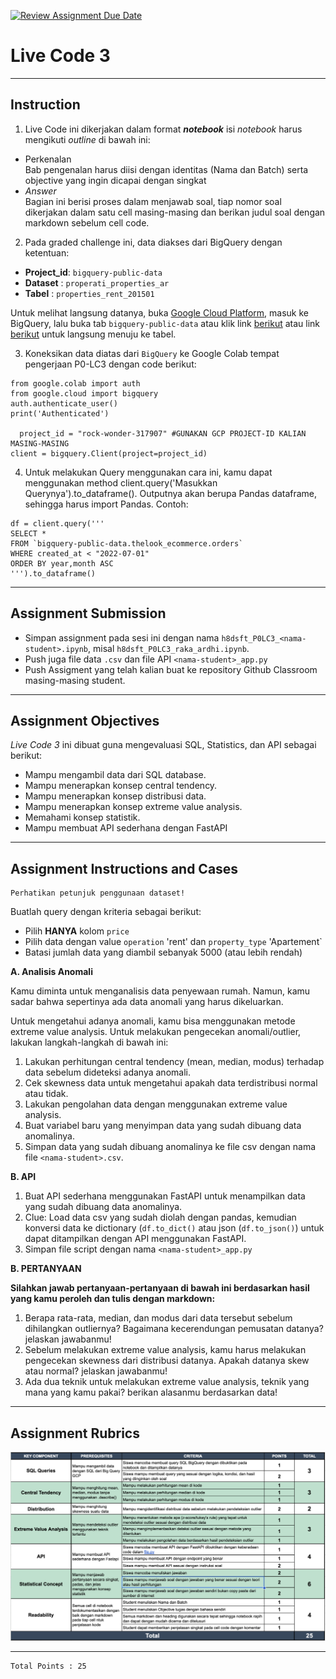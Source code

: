 [![Review Assignment Due Date](https://classroom.github.com/assets/deadline-readme-button-24ddc0f5d75046c5622901739e7c5dd533143b0c8e959d652212380cedb1ea36.svg)](https://classroom.github.com/a/E4YbKSwo)
# **Live Code 3**
---
## **Instruction**

1. Live Code ini dikerjakan dalam format ***notebook*** isi *notebook* harus mengikuti *outline* di bawah ini:
  * Perkenalan\
   Bab pengenalan harus diisi dengan identitas (Nama dan Batch) serta objective yang ingin dicapai dengan singkat 
  * *Answer*\
   Bagian ini berisi proses dalam menjawab soal, tiap nomor soal dikerjakan dalam satu cell masing-masing dan berikan judul soal dengan markdown sebelum cell code.

2. Pada graded challenge ini, data diakses dari BigQuery dengan ketentuan:

  - **Project_id**: `bigquery-public-data`
  - **Dataset**   : `properati_properties_ar`
  - **Tabel**     : `properties_rent_201501`

  Untuk melihat langsung datanya, buka [Google Cloud Platform](https://console.cloud.google.com/), masuk ke BigQuery, lalu buka tab `bigquery-public-data` atau klik link [berikut](https://console.cloud.google.com/bigquery?p=bigquery-public-data&d=samples&page=dataset&_ga=2.245085957.1471931019.1642739417-486643658.1638156099) atau link [berikut](https://console.cloud.google.com/bigquery?p=bigquery-public-data&d=iowa_liquor_sales&t=sales&page=table) untuk langsung menuju ke tabel.

  

3. Koneksikan data diatas dari `BigQuery` ke Google Colab tempat pengerjaan P0-LC3 dengan code berikut:

```
from google.colab import auth
from google.cloud import bigquery
auth.authenticate_user()
print('Authenticated')

  project_id = "rock-wonder-317907" #GUNAKAN GCP PROJECT-ID KALIAN MASING-MASING
client = bigquery.Client(project=project_id)
```

4. Untuk melakukan Query menggunakan cara ini, kamu dapat menggunakan method client.query('Masukkan Querynya').to_dataframe(). Outputnya akan berupa Pandas dataframe, sehingga harus import Pandas. Contoh:

```
df = client.query('''
SELECT *
FROM `bigquery-public-data.thelook_ecommerce.orders`
WHERE created_at < "2022-07-01"
ORDER BY year,month ASC
''').to_dataframe()
```
---
## **Assignment Submission**

- Simpan assignment pada sesi ini dengan nama `h8dsft_P0LC3_<nama-student>.ipynb`, misal `h8dsft_P0LC3_raka_ardhi.ipynb`.
- Push juga file data `.csv` dan file API `<nama-student>_app.py`
- Push Assigment yang telah kalian buat ke repository Github Classroom masing-masing student.
---
## **Assignment Objectives**

*Live Code 3* ini dibuat guna mengevaluasi SQL, Statistics, dan API sebagai berikut:

- Mampu mengambil data dari SQL database.
- Mampu menerapkan konsep central tendency.
- Mampu menerapkan konsep distribusi data.
- Mampu menerapkan konsep extreme value analysis.
- Memahami konsep statistik.
- Mampu membuat API sederhana dengan FastAPI
---

## **Assignment Instructions and Cases**

```
Perhatikan petunjuk penggunaan dataset!
```

Buatlah query dengan kriteria sebagai berikut:
   - Pilih **HANYA** kolom `price`
   - Pilih data dengan value `operation` 'rent' dan `property_type` 'Apartement`
   - Batasi jumlah data yang diambil sebanyak 5000 (atau lebih rendah)

**A. Analisis Anomali**

Kamu diminta untuk menganalisis data penyewaan rumah. Namun, kamu sadar bahwa sepertinya ada data anomali yang harus dikeluarkan.

Untuk mengetahui adanya anomali, kamu bisa menggunakan metode extreme value analysis. Untuk melakukan pengecekan anomali/outlier, lakukan langkah-langkah di bawah ini:
1. Lakukan perhitungan central tendency (mean, median, modus) terhadap data sebelum dideteksi adanya anomali.
2. Cek skewness data untuk mengetahui apakah data terdistribusi normal atau tidak.
3. Lakukan pengolahan data dengan menggunakan extreme value analysis.
4. Buat variabel baru yang menyimpan data yang sudah dibuang data anomalinya.
5. Simpan data yang sudah dibuang anomalinya ke file csv dengan nama file `<nama-student>.csv`.

**B. API**

1. Buat API sederhana menggunakan FastAPI untuk menampilkan data yang sudah dibuang data anomalinya.
2. Clue: Load data csv yang sudah diolah dengan pandas, kemudian konversi data ke dictionary (`df.to_dict()` atau json (`df.to_json()`) untuk dapat ditampilkan dengan API menggunakan FastAPI.
3. Simpan file script dengan nama `<nama-student>_app.py`

**B. PERTANYAAN**

**Silahkan jawab pertanyaan-pertanyaan di bawah ini berdasarkan hasil yang kamu peroleh dan tulis dengan markdown:**
1. Berapa rata-rata, median, dan modus dari data tersebut sebelum dihilangkan outliernya? Bagaimana kecerendungan pemusatan datanya? jelaskan jawabanmu!
2. Sebelum melakukan extreme value analysis, kamu harus melakukan pengecekan skewness dari distribusi datanya. Apakah datanya skew atau normal? jelaskan jawabanmu!
3. Ada dua teknik untuk melakukan extreme value analysis, teknik yang mana yang kamu pakai? berikan alasanmu berdasarkan data!

---
## **Assignment Rubrics**

![img](https://github.com/FTDS-learning-materials/phase-0/blob/main/img/P0LC3_Rubric.png?raw=true)

---

```
Total Points : 25
```
